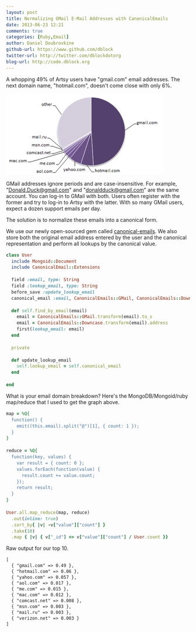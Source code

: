 ```yaml
---
layout: post
title: Normalizing GMail E-Mail Addresses with CanonicalEmails
date: 2013-06-23 12:21
comments: true
categories: [Ruby,Email]
author: Daniel Doubrovkine
github-url: https://www.github.com/dblock
twitter-url: http://twitter.com/dblockdotorg
blog-url: http://code.dblock.org
---
```

A whopping 49% of Artsy users have "gmail.com" email addresses. The next domain name, "hotmail.com", doesn't come close with only 6%.

<img src="/images/2013-06-23-normalizing-gmail-email-addresses-with-canonical-emails/artsy-email-domains.png" />

GMail addresses ignore periods and are case-insensitive. For example, "Donald.Duck@gmail.com" and "donaldduck@gmail.com" are the same account. You can log-in to GMail with both. Users often register with the former and try to log-in to Artsy with the latter. With so many GMail users, expect a dozen support emails per day.

The solution is to normalize these emails into a canonical form.

<!-- more -->

We use our newly open-sourced gem called [canonical-emails](https://github.com/dblock/canonical-emails). We also store both the original email address entered by the user and the canonical representation and perform all lookups by the canonical value.

``` ruby
class User
  include Mongoid::Document
  include CanonicalEmail::Extensions

  field :email, type: String
  field :lookup_email, type: String
  before_save :update_lookup_email
  canonical_email :email, CanonicalEmails::GMail, CanonicalEmails::Downcase

  def self.find_by_email(email)
    email = CanonicalEmails::GMail.transform(email).to_s
    email = CanonicalEmails::Downcase.transform(email).address
    first(lookup_email: email)
  end

  private

  def update_lookup_email
    self.lookup_email = self.canonical_email
  end

end
```

What is your email domain breakdown? Here's the MongoDB/Mongoid/ruby map/reduce that I used to get the graph above.

``` ruby
map = %Q{
  function() {
    emit((this.email).split("@")[1], { count: 1 });
  }
}

reduce = %Q{
  function(key, values) {
    var result = { count: 0 };
    values.forEach(function(value) {
      result.count += value.count;
    });
    return result;
  }
}

User.all.map_reduce(map, reduce)
  .out(inline: true)
  .sort_by{ |v| -v["value"]["count"] }
  .take(10)
  .map { |v| { v["_id"] => v["value"]["count"] / User.count }}
```

Raw output for our top 10.

```
[
  { "gmail.com" => 0.49 }, 
  { "hotmail.com" => 0.06 },
  { "yahoo.com" => 0.057 }, 
  { "aol.com" => 0.017 }, 
  { "me.com" => 0.015 }, 
  { "mac.com" => 0.012 }, 
  { "comcast.net" => 0.008 }, 
  { "msn.com" => 0.003 }, 
  { "mail.ru" => 0.003 }, 
  { "verizon.net" => 0.003 }
]
```
